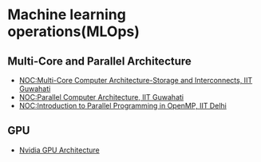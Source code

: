 # Machine learning operations(MLOps)

## Multi-Core and Parallel Architecture

* [NOC:Multi-Core Computer Architecture-Storage and Interconnects, IIT Guwahati](https://nptel.ac.in/courses/106103183)
* [NOC:Parallel Computer Architecture, IIT Guwahati](https://nptel.ac.in/courses/106103359)
* [NOC:Introduction to Parallel Programming in OpenMP, IIT Delhi](https://nptel.ac.in/courses/106102163)

## GPU

* [Nvidia GPU Architecture](https://www.youtube.com/watch?v=lGefnd7Fmmo)
